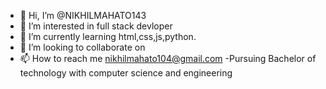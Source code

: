 - 👋 Hi, I’m @NIKHILMAHATO143
- 👀 I’m interested in full stack devloper
- 🌱 I’m currently learning html,css,js,python.
- 💞️ I’m looking to collaborate on 
- 📫 How to reach me nikhilmahato104@gmail.com
-Pursuing Bachelor of technology with computer science and engineering


<!---
NIKHILMAHATO143/NIKHILMAHATO143 is a ✨ special ✨ repository because its `README.md` (this file) appears on your GitHub profile.
You can click the Preview link to take a look at your changes.
--->
